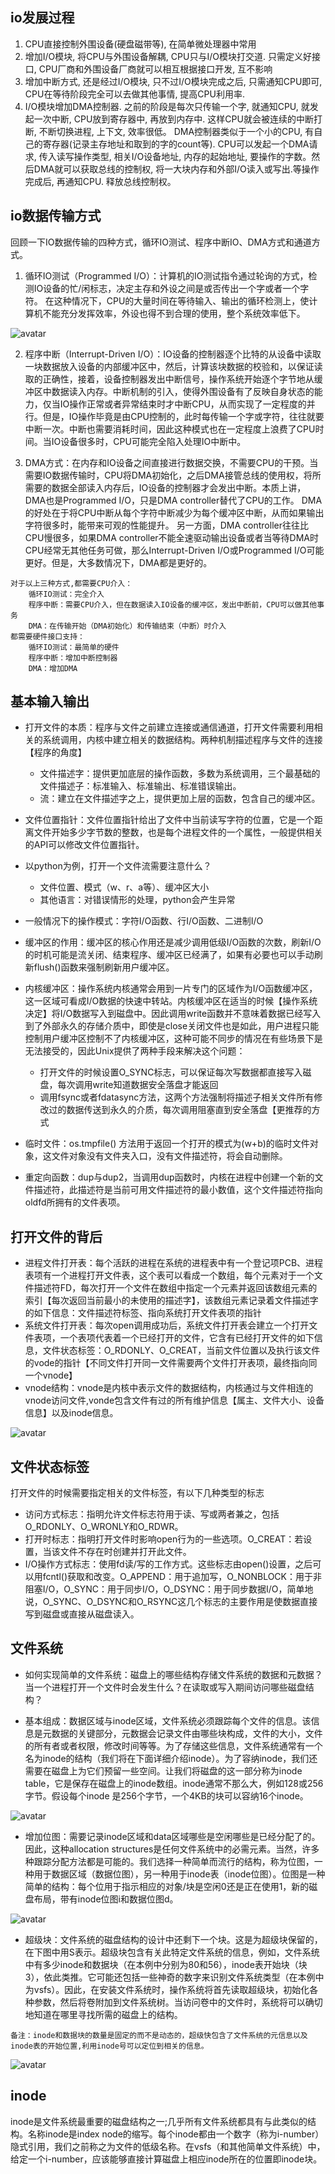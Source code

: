 ## io发展过程

1. CPU直接控制外围设备(硬盘磁带等), 在简单微处理器中常用
2. 增加I/O模块, 将CPU与外围设备解耦, CPU只与I/O模块打交道. 只需定义好接口, CPU厂商和外围设备厂商就可以相互根据接口开发, 互不影响
3. 增加中断方式, 还是经过I/O模块, 只不过I/O模块完成之后, 只需通知CPU即可, CPU在等待阶段完全可以去做其他事情, 提高CPU利用率.
4. I/O模块增加DMA控制器. 之前的阶段是每次只传输一个字, 就通知CPU, 就发起一次中断, CPU放到寄存器中, 再放到内存中. 这样CPU就会被连续的中断打断, 不断切换进程, 上下文, 效率很低。
DMA控制器类似于一个小的CPU, 有自己的寄存器(记录主存地址和取到的字的count等). CPU可以发起一个DMA请求, 传入读写操作类型, 相关I/O设备地址, 内存的起始地址, 
要操作的字数。然后DMA就可以获取总线的控制权, 将一大块内存和外部I/O读入或写出.等操作完成后, 再通知CPU. 释放总线控制权。


## io数据传输方式

回顾一下IO数据传输的四种方式，循环IO测试、程序中断IO、DMA方式和通道方式。

1. 循环IO测试（Programmed I/O）：计算机的IO测试指令通过轮询的方式，检测IO设备的忙/闲标志，决定主存和外设之间是或否传出一个字或者一个字符。
   在这种情况下，CPU的大量时间在等待输入、输出的循环检测上，使计算机不能充分发挥效率，外设也得不到合理的使用，整个系统效率低下。

![avatar](static/1.png)

2. 程序中断（Interrupt-Driven I/O）：IO设备的控制器逐个比特的从设备中读取一块数据放入设备的内部缓冲区中，然后，计算该块数据的校验和，以保证读取的正确性，接着，设备控制器发出中断信号，操作系统开始逐个字节地从缓冲区中数据读入内存。中断机制的引入，使得外围设备有了反映自身状态的能力，仅当IO操作正常或者异常结束时才中断CPU，从而实现了一定程度的并行。但是，IO操作毕竟是由CPU控制的，此时每传输一个字或字符，往往就要中断一次。中断也需要消耗时间，因此这种模式也在一定程度上浪费了CPU时间。当IO设备很多时，CPU可能完全陷入处理IO中断中。

3. DMA方式：在内存和IO设备之间直接进行数据交换，不需要CPU的干预。当需要IO数据传输时，CPU将DMA初始化，之后DMA接管总线的使用权，将所需要的数据全部读入内存后，IO设备的控制器才会发出中断。本质上讲， DMA也是Programmed I/O，只是DMA controller替代了CPU的工作。
  DMA的好处在于将CPU中断从每个字符中断减少为每个缓冲区中断，从而如果输出字符很多时，能带来可观的性能提升。
  另一方面，DMA controller往往比CPU慢很多，如果DMA controller不能全速驱动输出设备或者当等待DMA时CPU经常无其他任务可做，那么Interrupt-Driven I/O或Programmed I/O可能更好。但是，大多数情况下，DMA都是更好的。

```
对于以上三种方式,都需要CPU介入：
    循环IO测试：完全介入
    程序中断：需要CPU介入，但在数据读入IO设备的缓冲区，发出中断前，CPU可以做其他事务
    DMA：在传输开始（DMA初始化）和传输结束（中断）时介入
都需要硬件接口支持：
    循环IO测试：最简单的硬件
    程序中断：增加中断控制器
    DMA：增加DMA
```


## 基本输入输出

* 打开文件的本质：程序与文件之前建立连接或通信通道，打开文件需要利用相关的系统调用，内核中建立相关的数据结构。两种机制描述程序与文件的连接【程序的角度】
    * 文件描述字：提供更加底层的操作函数，多数为系统调用，三个最基础的文件描述子：标准输入、标准输出、标准错误输出。
    * 流：建立在文件描述字之上，提供更加上层的函数，包含自己的缓冲区。
* 文件位置指针：文件位置指针给出了文件中当前读写字符的位置，它是一个距离文件开始多少字节数的整数，也是每个进程文件的一个属性，一般提供相关的API可以修改文件位置指针。
* 以python为例，打开一个文件流需要注意什么？
    * 文件位置、模式（w、r、a等）、缓冲区大小
    * 其他语言：对错误情形的处理，python会产生异常
* 一般情况下的操作模式：字符I/O函数、行I/O函数、二进制I/O
* 缓冲区的作用：缓冲区的核心作用还是减少调用低级I/O函数的次数，刷新I/O的时机可能是流关闭、结束程序、缓冲区已经满了，如果有必要也可以手动刷新flush()函数来强制刷新用户缓冲区。


* 内核缓冲区：操作系统内核通常会用到一片专门的区域作为I/O函数缓冲区，这一区域可看成I/O数据的快速中转站。内核缓冲区在适当的时候【操作系统决定】将I/O数据写入到磁盘中。因此调用write函数并不意味着数据已经写入到了外部永久的存储介质中，即使是close关闭文件也是如此，用户进程只能控制用户缓冲区控制不了内核缓冲区，这种可能不同步的情况在有些场景下是无法接受的，因此Unix提供了两种手段来解决这个问题：
    * 打开文件的时候设置O_SYNC标志，可以保证每次写数据都直接写入磁盘，每次调用write知道数据安全落盘才能返回
    * 调用fsync或者fdatasync方法，这两个方法强制将描述子相关文件所有修改过的数据传送到永久的介质，每次调用阻塞直到安全落盘【更推荐的方式
    
* 临时文件：os.tmpfile() 方法用于返回一个打开的模式为(w+b)的临时文件对象，这文件对象没有文件夹入口，没有文件描述符，将会自动删除。
* 重定向函数：dup与dup2，当调用dup函数时，内核在进程中创建一个新的文件描述符，此描述符是当前可用文件描述符的最小数值，这个文件描述符指向oldfd所拥有的文件表项。

## 打开文件的背后

* 进程文件打开表：每个活跃的进程在系统的进程表中有一个登记项PCB、进程表项有一个进程打开文件表，这个表可以看成一个数组，每个元素对于一个文件描述符FD，每次打开一个文件在数组中指定一个元素并返回该数组元素的索引【每次返回当前最小的未使用的描述字】，该数组元素记录着文件描述字的如下信息：文件描述符标签、指向系统打开文件表项的指针
* 系统文件打开表：每次open调用成功后，系统文件打开表会建立一个打开文件表项，一个表项代表着一个已经打开的文件，它含有已经打开文件的如下信息，文件状态标签：O_RDONLY、O_CREAT，当前文件位置以及执行该文件的vode的指针【不同文件打开同一文件需要两个文件打开表项，最终指向同一个vnode】
* vnode结构：vnode是内核中表示文件的数据结构，内核通过与文件相连的vnode访问文件,vonde包含文件有过的所有维护信息【属主、文件大小、设备信息】以及inode信息。

![avatar](static/2.png)

## 文件状态标签

打开文件的时候需要指定相关的文件标签，有以下几种类型的标志

* 访问方式标志：指明允许文件标志符用于读、写或两者兼之，包括O_RDONLY、O_WRONLY和O_RDWR。
* 打开时标志：指明打开文件时影响open行为的一些选项。O_CREAT：若设置，当该文件不存在时创建并打开此文件。
* I/O操作方式标志：使用fd读/写的工作方式。这些标志由open()设置，之后可以用fcntl()获取和改变。O_APPEND：用于追加写，O_NONBLOCK：用于非阻塞I/O，O_SYNC：用于同步I/O，O_DSYNC：用于同步数据I/O，简单地说，O_SYNC、O_DSYNC和O_RSYNC这几个标志的主要作用是使数据直接写到磁盘或直接从磁盘读入。


## 文件系统

* 如何实现简单的文件系统：磁盘上的哪些结构存储文件系统的数据和元数据？当一个进程打开一个文件时会发生什么？在读取或写入期间访问哪些磁盘结构？

* 基本组成：数据区域与inode区域，文件系统必须跟踪每个文件的信息。该信息是元数据的关键部分，元数据会记录文件由哪些块构成，文件的大小，文件的所有者或者权限，修改时间等等。为了存储这些信息，文件系统通常有一个名为inode的结构（我们将在下面详细介绍inode）。为了容纳inode，我们还需要在磁盘上为它们预留一些空间。让我们将磁盘的这一部分称为inode table，它是保存在磁盘上的inode数组。inode通常不那么大，例如128或256字节。假设每个inode 是256个字节，一个4KB的块可以容纳16个inode。

![avatar](static/3.png)

* 增加位图：需要记录inode区域和data区域哪些是空闲哪些是已经分配了的。因此，这种allocation structures是任何文件系统中的必需元素。当然，许多种跟踪分配方法都是可能的。我们选择一种简单而流行的结构，称为位图，一种用于数据区域（数据位图），另一种用于inode表（inode位图）。位图是一种简单的结构：每个位用于指示相应的对象/块是空闲0还是正在使用1，新的磁盘布局，带有inode位图i和数据位图d。

![avatar](static/4.png)

* 超级块：文件系统的磁盘结构的设计中还剩下一个块。这是为超级块保留的，在下图中用S表示。超级块包含有关此特定文件系统的信息，例如，文件系统中有多少inode和数据块（在本例中分别为80和56），inode表开始块（块3），依此类推。它可能还包括一些神奇的数字来识别文件系统类型（在本例中为vsfs）。因此，在安装文件系统时，操作系统将首先读取超级块，初始化各种参数，然后将卷附加到文件系统树。当访问卷中的文件时，系统将可以确切地知道在哪里寻找所需的磁盘上的结构。

```
备注：inode和数据块的数量是固定的而不是动态的，超级快包含了文件系统的元信息以及inode表的开始位置,利用inode号可以定位到相关的信息。
```

![avatar](static/5.png)

## inode

inode是文件系统最重要的磁盘结构之一;几乎所有文件系统都具有与此类似的结构。名称inode是index node的缩写。每个inode都由一个数字（称为i-number）隐式引用，我们之前称之为文件的低级名称。在vsfs（和其他简单文件系统）中，给定一个i-number，应该能够直接计算磁盘上相应inode所在的位置即inode块。